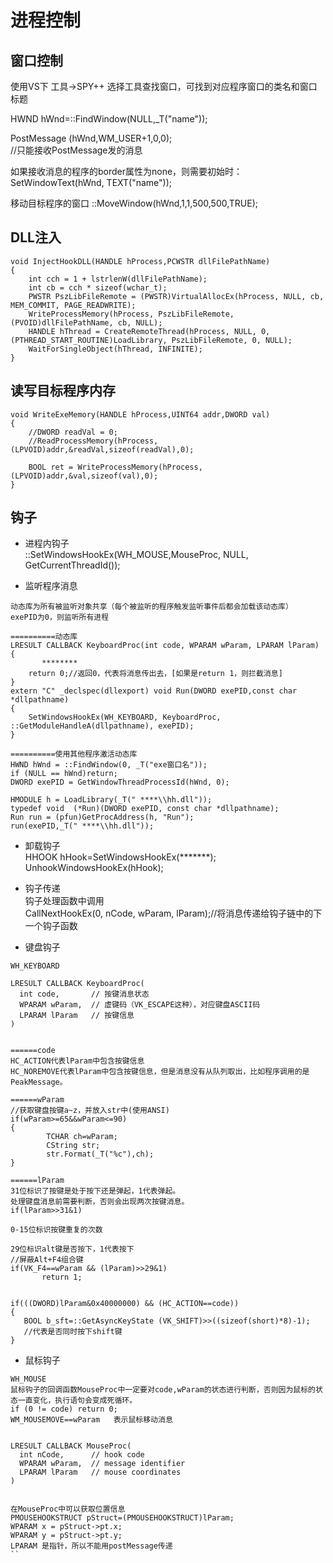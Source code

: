 # 进程控制

## 窗口控制

使用VS下 工具->SPY++ 选择工具查找窗口，可找到对应程序窗口的类名和窗口标题

HWND  hWnd=::FindWindow(NULL,_T("name"));  

PostMessage (hWnd,WM_USER+1,0,0);   
//只能接收PostMessage发的消息

如果接收消息的程序的border属性为none，则需要初始时：
SetWindowText(hWnd, TEXT("name"));

移动目标程序的窗口
::MoveWindow(hWnd,1,1,500,500,TRUE);


## DLL注入

```
void InjectHookDLL(HANDLE hProcess,PCWSTR dllFilePathName) 
{ 
	int cch = 1 + lstrlenW(dllFilePathName);
	int cb = cch * sizeof(wchar_t); 
	PWSTR PszLibFileRemote = (PWSTR)VirtualAllocEx(hProcess, NULL, cb, MEM_COMMIT, PAGE_READWRITE);
	WriteProcessMemory(hProcess, PszLibFileRemote, (PVOID)dllFilePathName, cb, NULL);
	HANDLE hThread = CreateRemoteThread(hProcess, NULL, 0, (PTHREAD_START_ROUTINE)LoadLibrary, PszLibFileRemote, 0, NULL); 
	WaitForSingleObject(hThread, INFINITE);
}
```

## 读写目标程序内存

```
void WriteExeMemory(HANDLE hProcess,UINT64 addr,DWORD val)
{
	//DWORD readVal = 0;
	//ReadProcessMemory(hProcess,(LPVOID)addr,&readVal,sizeof(readVal),0);

	BOOL ret = WriteProcessMemory(hProcess,(LPVOID)addr,&val,sizeof(val),0);
}
```

## 钩子

+ 进程内钩子  
::SetWindowsHookEx(WH_MOUSE,MouseProc, NULL, GetCurrentThreadId());

+ 监听程序消息

```
动态库为所有被监听对象共享（每个被监听的程序触发监听事件后都会加载该动态库）  
exePID为0，则监听所有进程  

==========动态库
LRESULT CALLBACK KeyboardProc(int code, WPARAM wParam, LPARAM lParam)
{
       ********
	return 0;//返回0，代表将消息传出去，[如果是return 1，则拦截消息]
}
extern "C" _declspec(dllexport) void Run(DWORD exePID,const char *dllpathname)
{
	SetWindowsHookEx(WH_KEYBOARD, KeyboardProc, ::GetModuleHandleA(dllpathname), exePID);
}

==========使用其他程序激活动态库
HWND hWnd = ::FindWindow(0, _T("exe窗口名"));
if (NULL == hWnd)return;
DWORD exePID = GetWindowThreadProcessId(hWnd, 0);

HMODULE h = LoadLibrary(_T(" ****\\hh.dll"));
typedef void  (*Run)(DWORD exePID, const char *dllpathname);
Run run = (pfun)GetProcAddress(h, "Run");
run(exePID,_T(" ****\\hh.dll"));
```

+ 卸载钩子  
HHOOK hHook=SetWindowsHookEx(*******);  
UnhookWindowsHookEx(hHook);  

+ 钩子传递  
钩子处理函数中调用  
CallNextHookEx(0, nCode, wParam, lParam);//将消息传递给钩子链中的下一个钩子函数

+ 键盘钩子

```
WH_KEYBOARD

LRESULT CALLBACK KeyboardProc(
  int code,       // 按键消息状态
  WPARAM wParam,  // 虚键码（VK_ESCAPE这种），对应键盘ASCII码
  LPARAM lParam   // 按键信息
)


======code
HC_ACTION代表lParam中包含按键信息
HC_NOREMOVE代表lParam中包含按键信息，但是消息没有从队列取出，比如程序调用的是PeakMessage。

======wParam
//获取键盘按键a~z，并放入str中(使用ANSI)
if(wParam>=65&&wParam<=90)
{
		TCHAR ch=wParam;
        CString str;
		str.Format(_T("%c"),ch);
}

======lParam
31位标识了按键是处于按下还是弹起，1代表弹起。
处理键盘消息前需要判断，否则会出现两次按键消息。
if(lParam>>31&1)

0-15位标识按键重复的次数

29位标识alt键是否按下，1代表按下
//屏蔽Alt+F4组合键
if(VK_F4==wParam && (lParam)>>29&1)
	   return 1;   


if(((DWORD)lParam&0x40000000) && (HC_ACTION==code)) 
{
   BOOL b_sft=::GetAsyncKeyState (VK_SHIFT)>>((sizeof(short)*8)-1);
   //代表是否同时按下shift键
}
```

+ 鼠标钩子

```
WH_MOUSE
鼠标钩子的回调函数MouseProc中一定要对code,wParam的状态进行判断，否则因为鼠标的状态一直变化，执行语句会变成死循环。
if (0 != code) return 0; 
WM_MOUSEMOVE==wParam   表示鼠标移动消息


LRESULT CALLBACK MouseProc(
  int nCode,      // hook code
  WPARAM wParam,  // message identifier
  LPARAM lParam   // mouse coordinates
)


在MouseProc中可以获取位置信息
PMOUSEHOOKSTRUCT pStruct=(PMOUSEHOOKSTRUCT)lParam;
WPARAM x = pStruct->pt.x;
WPARAM y = pStruct->pt.y;
LPARAM 是指针，所以不能用postMessage传递
``
